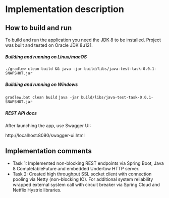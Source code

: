 # Implementation description

## How to build and run

 To build and run the application you need the JDK 8 to be installed.
 Project was built and tested on Oracle JDK 8u121.
 
 ##### Building and running on Linux/macOS
 
 `./gradlew clean build && java -jar build/libs/java-test-task-0.0.1-SNAPSHOT.jar`
 
##### Building and running on Windows
 
 `gradlew.bat clean build`
 `java -jar build/libs/java-test-task-0.0.1-SNAPSHOT.jar`
 
 ##### REST API docs
 
 After launching the app, use Swagger UI:
 
 http://localhost:8080/swagger-ui.html
 
## Implementation comments

* Task 1: Implemented non-blocking REST endpoints via Spring Boot, Java 8 CompletableFuture and embedded Undertow HTTP server.
* Task 2: Created high throughput SSL socket client with connection pooling via Netty (non-blocking IO). 
For additional system reliability wrapped external system call with circuit breaker via Spring Cloud and Netflix Hystrix libraries.
 
